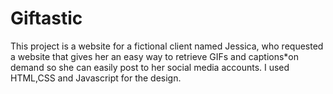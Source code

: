 # Giftastic
This project is a website for a fictional client named Jessica, who requested a website that gives her an easy way to retrieve GIFs and  captions*on demand so she can easily post to her social media  accounts. I used HTML,CSS and Javascript for the design.
